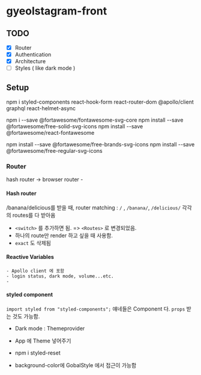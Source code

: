 # gyeolstagram-front

## TODO

- [x] Router
- [x] Authentication
- [x] Architecture
- [ ] Styles ( like dark mode )

## Setup

npm i styled-components react-hook-form react-router-dom @apollo/client graphql react-helmet-async

npm i --save @fortawesome/fontawesome-svg-core
npm install --save @fortawesome/free-solid-svg-icons
npm install --save @fortawesome/react-fontawesome

npm install --save @fortawesome/free-brands-svg-icons
npm install --save @fortawesome/free-regular-svg-icons

### Router

hash router -> browser router -

#### Hash router

/banana/delicious를 받을 때,
router matching : `/` , `/banana/`, `/delicious/`
각각의 routes를 다 받아옴

- `<switch>` 를 추가하면 됨. => `<Routes>` 로 변경되었음.
- 하나의 route만 render 하고 싶을 때 사용함.
- `exact` 도 삭제됨

#### Reactive Variables

    - Apollo client 에 포함
    - login status, dark mode, volume...etc.
    -

#### styled component

`import styled from "styled-components";`
얘네들은 Component 다. `props` 받는 것도 가능함.

- Dark mode : Themeprovider

- App 에 Theme 넣어주기

- npm i styled-reset

- background-color에 GobalStyle 에서 접근이 가능함
